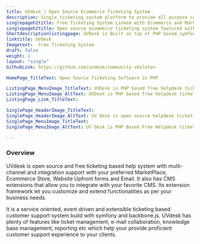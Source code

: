 ```yaml
---
title: UVdesk | Open Source Ecommerce Ticketing System
description: Single ticketing system platform to provide all purpose customer support integrated with popular Ecommerce, Marketplace, Upfront Website and Email Software. 
singlepageh1title: Free Ticketing System Linked with Ecommerce and Marketplace
singlepageh2title: Open source ecommerce ticketing system featured with real time reporting and multi-channel support to deliver easier and effortless customer support.
Shortdescriptionlistingpage: UVDesk is Built on top of PHP based symfony framework and backbone.js. It is a service oriented, event driven extensible freeware helpdesk ticket system.
linktitle: UVdesk
Imagetext:  Free Ticketing System
draft: false
weight: 2
layout: "single"
GithubLink: https://github.com/uvdesk/community-skeleton

HomePage_TitleText: Open Source Ticketing Software in PHP

ListingPage_MenuImage_TitleText: UVDesk is PHP based free helpdesk ticketing software
ListingPage_MenuImage_AltText: UVDesk is PHP based free helpdesk ticketing software
ListingPage_Link_TitleText: 

SinglePage_HeaderImage_TitleText: 
SinglePage_HeaderImage_AltText: UV Desk is open source helpdesk ticketing system linked with Ecommerce and Marketplace
SinglePage_MenuImage_TitleText: 
SinglePage_MenuImage_AltText: UV Desk is PHP Based Free Helpdesk ticketing system for Ecommerce

---
```

### **Overview**

UVdesk is open source and free ticketing based help system with multi-channel and integration support with your preferred MarketPlace, Ecommerce Store, Website Upfront forms and Email. It also has CMS extensions that allow you to integrate with your favorite CMS. Its extension framework let you customize and extend functionalities as per your business needs.

It is a service oriented, event driven and extensible ticketing based customer support system build with symfony and backbone.js. UVdesk has plenty of features like ticket management, e-mail collaboration, knowledge base management, reporting etc which help your provide proficient customer support experience to your clients.
